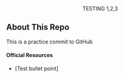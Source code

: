 <p align="center">TESTING 1,2,3</p>

## About This Repo

This is a practice commit to GitHub

#### Official Resources
- [Test bullet point]
